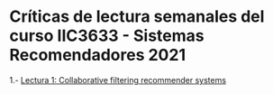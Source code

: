 # Críticas de lectura semanales del curso IIC3633 - Sistemas Recomendadores 2021

1.- [Lectura 1: Collaborative filtering recommender systems](https://github.com/jdiazram/lecturasIIC3633-2021/blob/main/lectura1-1.md)
